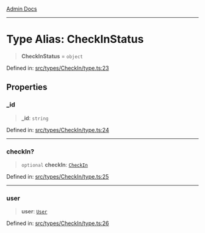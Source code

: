 [Admin Docs](/)

***

# Type Alias: CheckInStatus

> **CheckInStatus** = `object`

Defined in: [src/types/CheckIn/type.ts:23](https://github.com/PalisadoesFoundation/talawa-admin/blob/main/src/types/CheckIn/type.ts#L23)

## Properties

### \_id

> **\_id**: `string`

Defined in: [src/types/CheckIn/type.ts:24](https://github.com/PalisadoesFoundation/talawa-admin/blob/main/src/types/CheckIn/type.ts#L24)

***

### checkIn?

> `optional` **checkIn**: [`CheckIn`](CheckIn.md)

Defined in: [src/types/CheckIn/type.ts:25](https://github.com/PalisadoesFoundation/talawa-admin/blob/main/src/types/CheckIn/type.ts#L25)

***

### user

> **user**: [`User`](../../../User/type/type-aliases/User.md)

Defined in: [src/types/CheckIn/type.ts:26](https://github.com/PalisadoesFoundation/talawa-admin/blob/main/src/types/CheckIn/type.ts#L26)
